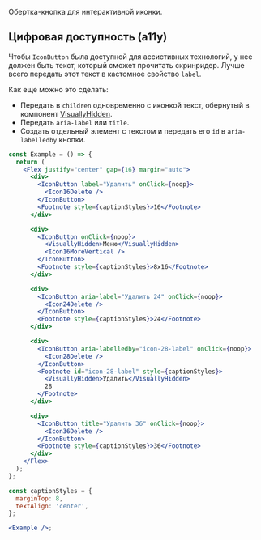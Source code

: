 Обертка-кнопка для интерактивной иконки.

## Цифровая доступность (a11y)

Чтобы `IconButton` была доступной для ассистивных технологий, у нее должен быть текст, который сможет прочитать скринридер. Лучше всего передать этот текст в кастомное свойство `label`.

Как еще можно это сделать:

- Передать в `children` одновременно с иконкой текст, обернутый в компонент [VisuallyHidden](#!/VisuallyHidden).
- Передать `aria-label` или `title`.
- Создать отдельный элемент с текстом и передать его `id` в `aria-labelledby` кнопки.

```jsx { "props": { "layout": false, "adaptivity": true } }
const Example = () => {
  return (
    <Flex justify="center" gap={16} margin="auto">
      <div>
        <IconButton label="Удалить" onClick={noop}>
          <Icon16Delete />
        </IconButton>
        <Footnote style={captionStyles}>16</Footnote>
      </div>

      <div>
        <IconButton onClick={noop}>
          <VisuallyHidden>Меню</VisuallyHidden>
          <Icon16MoreVertical />
        </IconButton>
        <Footnote style={captionStyles}>8x16</Footnote>
      </div>

      <div>
        <IconButton aria-label="Удалить 24" onClick={noop}>
          <Icon24Delete />
        </IconButton>
        <Footnote style={captionStyles}>24</Footnote>
      </div>

      <div>
        <IconButton aria-labelledby="icon-28-label" onClick={noop}>
          <Icon28Delete />
        </IconButton>
        <Footnote id="icon-28-label" style={captionStyles}>
          <VisuallyHidden>Удалить</VisuallyHidden>
          28
        </Footnote>
      </div>

      <div>
        <IconButton title="Удалить 36" onClick={noop}>
          <Icon36Delete />
        </IconButton>
        <Footnote style={captionStyles}>36</Footnote>
      </div>
    </Flex>
  );
};

const captionStyles = {
  marginTop: 8,
  textAlign: 'center',
};

<Example />;
```
